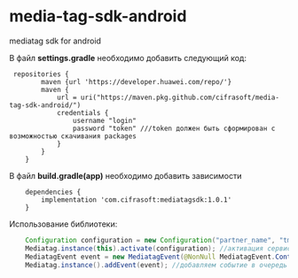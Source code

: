 # media-tag-sdk-android
mediatag sdk for android

В файл **settings.gradle** необходимо добавить следующий код:
```
 repositories {
        maven {url 'https://developer.huawei.com/repo/'}
        maven {
            url = uri("https://maven.pkg.github.com/cifrasoft/media-tag-sdk-android/")
            credentials {
                username "login"
                password "token" ///token должен быть сформирован с возможностью скачивания packages 
            }
        }
    }
```   


В файл **build.gradle(app)** необходимо добавить зависимости
```
    dependencies {
        implementation 'com.cifrasoft:mediatagsdk:1.0.1'
    }
```

Использование библиотеки:
```java
    Configuration configuration = new Configuration("partner_name", "tms"); //инициализация конфигурации
    Mediatag.instance(this).activate(configuration); //активация сервиса
    MediatagEvent event = new MediatagEvent(@NonNull MediatagEvent.ContactTypes type);  //инициализация события с одним обязательным параметром
    Mediatag.instance().addEvent(event); //добавляем событие в очередь для отправки

```
